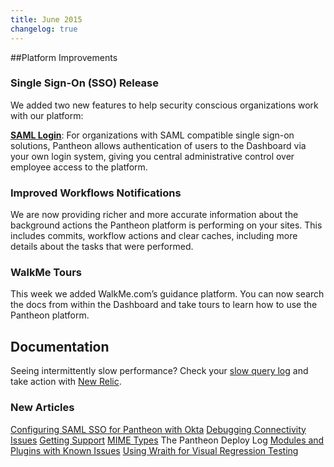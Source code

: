 ```yaml
---
title: June 2015
changelog: true
---
```

##Platform Improvements

### Single Sign-On (SSO) Release
We added two new features to help security conscious organizations work with our platform:

[**SAML Login**](/docs/sso/): For organizations with SAML compatible single sign-on solutions, Pantheon allows authentication of users to the Dashboard via your own login system, giving you central administrative control over employee access to the platform.

### Improved Workflows Notifications
We are now providing richer and more accurate information about the background actions the Pantheon platform is performing on your sites.  This includes commits, workflow actions and clear caches, including more details about the tasks that were performed.

### WalkMe Tours
This week we added WalkMe.com’s guidance platform. You can now search the docs from within the Dashboard and take tours to learn how to use the Pantheon platform.


## Documentation

Seeing intermittently slow performance? Check your [slow query log](/docs/mysql-slow-log/) and take action with [New Relic](/docs/debug-mysql-new-relic/).

### New Articles

[Configuring SAML SSO for Pantheon with Okta](/docs/sso/)
[Debugging Connectivity Issues](/docs/debug-connections/)
[Getting Support](/docs/support/)
[MIME Types](/docs/mime-types/)
The Pantheon Deploy Log
[Modules and Plugins with Known Issues](/docs/modules-plugins-known-issues/)
[Using Wraith for Visual Regression Testing](/docs/guides/visual-diff-with-wraith/)
